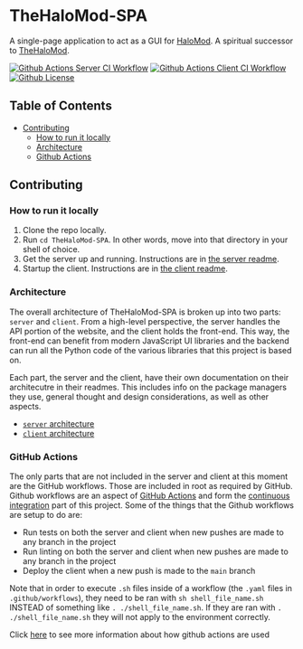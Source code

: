 # TheHaloMod-SPA
A single-page application to act as a GUI for [HaloMod](https://github.com/halomod/halomod). A spiritual successor to [TheHaloMod](https://github.com/halomod/TheHaloMod).

[![Github Actions Server CI Workflow](https://img.shields.io/github/workflow/status/halomod/TheHaloMod-SPA/Server%20CI?label=Server%20CI)](https://github.com/halomod/TheHaloMod-SPA/actions/workflows/server.yaml)
[![Github Actions Client CI Workflow](https://img.shields.io/github/workflow/status/halomod/TheHaloMod-SPA/Client%20CI?label=Client%20CI)](https://github.com/halomod/TheHaloMod-SPA/actions/workflows/client.yaml)
[![Github License](https://img.shields.io/github/license/halomod/TheHaloMod-SPA)]()

## Table of Contents

- [Contributing](#contributing)
  - [How to run it locally](#how-to-run-it-locally)
  - [Architecture](#architecture)
  - [Github Actions](#github-actions)

## Contributing

### How to run it locally

1. Clone the repo locally.
1. Run `cd TheHaloMod-SPA`. In other words, move into that directory in your shell of choice. 
1. Get the server up and running. Instructions are in [the server readme](server#thehalomod-spa-server).
1. Startup the client. Instructions are in [the client readme](client#thehalomod-spa-client).

### Architecture

The overall architecture of TheHaloMod-SPA is broken up into two parts: `server` and `client`. From a high-level perspective, the server handles the API portion of the website, and the client holds the front-end. This way, the front-end can benefit from modern JavaScript UI libraries and the backend can run all the Python code of the various libraries that this project is based on.

Each part, the server and the client, have their own documentation on their architecutre in their readmes. This includes info on the package managers they use, general thought and design considerations, as well as other aspects.

- [`server` architecture](server#architecture)
- [`client` architecture](client#architecture)

### GitHub Actions

The only parts that are not included in the server and client at this moment are the GitHub workflows. Those are included in root as required by GitHub. Github workflows are an aspect of [GitHub Actions](https://docs.github.com/en/actions) and form the [continuous integration](https://en.wikipedia.org/wiki/Continuous_integration) part of this project. Some of the things that the Github workflows are setup to do are:

- Run tests on both the server and client when new pushes are made to any branch in the project
- Run linting on both the server and client when new pushes are made to any branch in the project
- Deploy the client when a new push is made to the `main` branch 

Note that in order to execute `.sh` files inside of a workflow (the `.yaml` files in `.github/workflows`), they need to be ran with `sh shell_file_name.sh` INSTEAD of something like `. ./shell_file_name.sh`. If they are ran with `. ./shell_file_name.sh` they will not apply to the environment correctly.

Click [here](.github/workflows/Readme.md) to see more information about how github actions are used
